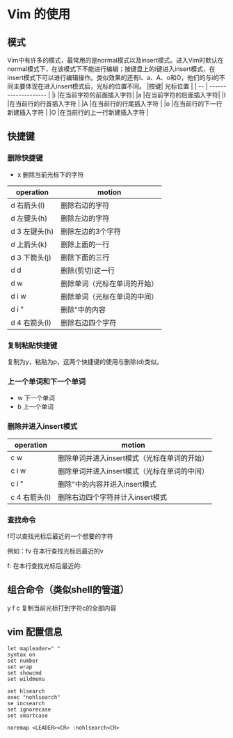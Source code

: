 # Vim 的使用
## 模式
Vim中有许多的模式，最常用的是normal模式以及insert模式。进入Vim时默认在normal模式下，在该模式下不能进行编辑；按键盘上的i键进入insert模式，在insert模式下可以进行编辑操作。类似效果的还有I、a、A、o和O，他们的与i的不同主要体现在进入insert模式后，光标的位置不同。
|按键|      光标位置         |
| -- | -------------------- |
|i   |在当前字符的前面插入字符|
|a   |在当前字符的后面插入字符|
|I   |在当前行的行首插入字符  |
|A   |在当前行的行尾插入字符  |
|o   |在当前行的下一行新建插入字符 |
|O   |在当前行的上一行新建插入字符 |

## 快捷键
### 删除快捷键
+ x 删除当前光标下的字符

|operation|motion|
| ------ | ----- |
|d 右箭头(l) |删除右边的字符|
|d 左键头(h) |删除左边的字符|
| d 3 左键头(h) |删除左边的3个字符|
|d 上箭头(k) | 删除上面的一行|
|d 3 下箭头(j)| 删除下面的三行|
|d d          |删除(剪切)这一行|
|d w     | 删除单词（光标在单词的开始）|
|d i w     | 删除单词（光标在单词的中间）|
|d i "     | 删除"中的内容|
|d 4 右箭头(l)| 删除右边四个字符|

### 复制粘贴快捷键
复制为y，粘贴为p，这两个快捷键的使用与删除(d)类似。
### 上一个单词和下一个单词

+ w 下一个单词
+ b 上一个单词

### 删除并进入insert模式

|operation|motion|
| ------ | ----- |
|c w     | 删除单词并进入insert模式（光标在单词的开始）|
|c i w     | 删除单词并进入insert模式（光标在单词的中间）|
|c i "     | 删除"中的内容并进入insert模式|
|c 4 右箭头(l)| 删除右边四个字符并计入insert模式

### 查找命令
f可以查找光标后最近的一个想要的字符

例如：fv 在本行查找光标后最近的v

f: 在本行查找光标后最近的:

## 组合命令（类似shell的管道）
y f c 复制当前光标打到字符c的全部内容


## vim 配置信息
```
let mapleader=" "
syntax on
set number
set wrap
set showcmd
set wildmenu

set hlsearch
exec "nohlsearch"
se incsearch
set ignorecase
set smartcase

noremap <LEADER><CR> :nohlsearch<CR>
```
